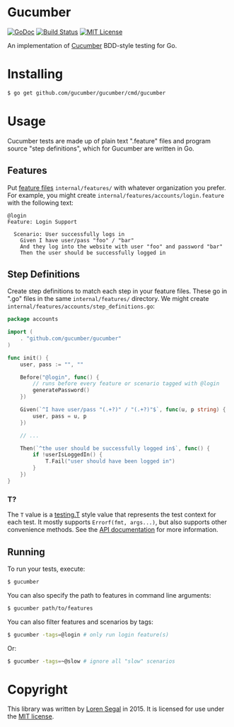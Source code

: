 # Gucumber

[![GoDoc](http://img.shields.io/badge/godoc-reference-blue.svg)](http://godoc.org/github.com/gucumber/gucumber)
[![Build Status](https://img.shields.io/travis/gucumber/gucumber.svg)](https://travis-ci.org/gucumber/gucumber)
[![MIT License](http://img.shields.io/badge/license-MIT-blue.svg)](https://github.com/gucumber/gucumber/blob/master/LICENSE.txt)

An implementation of [Cucumber][cuke] BDD-style testing for Go.

# Installing

```sh
$ go get github.com/gucumber/gucumber/cmd/gucumber
```

# Usage

Cucumber tests are made up of plain text ".feature" files and program source
"step definitions", which for Gucumber are written in Go.

## Features

Put [feature files][features] `internal/features/` with whatever organization you
prefer. For example, you might create `internal/features/accounts/login.feature`
with the following text:

```
@login
Feature: Login Support

  Scenario: User successfully logs in
    Given I have user/pass "foo" / "bar"
    And they log into the website with user "foo" and password "bar"
    Then the user should be successfully logged in
```

## Step Definitions

Create step definitions to match each step in your feature files. These go
in ".go" files in the same `internal/features/` directory. We might create
`internal/features/accounts/step_definitions.go`:

```go
package accounts

import (
	. "github.com/gucumber/gucumber"
)

func init() {
	user, pass := "", ""

	Before("@login", func() {
		// runs before every feature or scenario tagged with @login
		generatePassword()
	})

	Given(`^I have user/pass "(.+?)" / "(.+?)"$`, func(u, p string) {
		user, pass = u, p
	})

	// ...

	Then(`^the user should be successfully logged in$`, func() {
		if !userIsLoggedIn() {
			T.Fail("user should have been logged in")
		}
	})
}
```

### T?

The `T` value is a [testing.T](http://golang.org/pkg/testing/#T) style
value that represents the test context for each test. It mostly supports
`Errorf(fmt, args...)`, but also supports other convenience methods. See
 the [API documentation](http://godoc.org/github.com/lsegal/gucumber#TestingT)
 for more information.

## Running

To run your tests, execute:

```sh
$ gucumber
```

You can also specify the path to features in command line arguments:

```sh
$ gucumber path/to/features
```

You can also filter features and scenarios by tags:

```sh
$ gucumber -tags=@login # only run login feature(s)
```

Or:

```sh
$ gucumber -tags=~@slow # ignore all "slow" scenarios
```

# Copyright

This library was written by [Loren Segal][lsegal] in 2015. It is licensed for
use under the [MIT license][mit].

[cuke]: http://cukes.info
[features]: https://github.com/cucumber/cucumber/wiki/Feature-Introduction
[lsegal]: http://gnuu.org
[mit]: http://opensource.org/licenses/MIT
